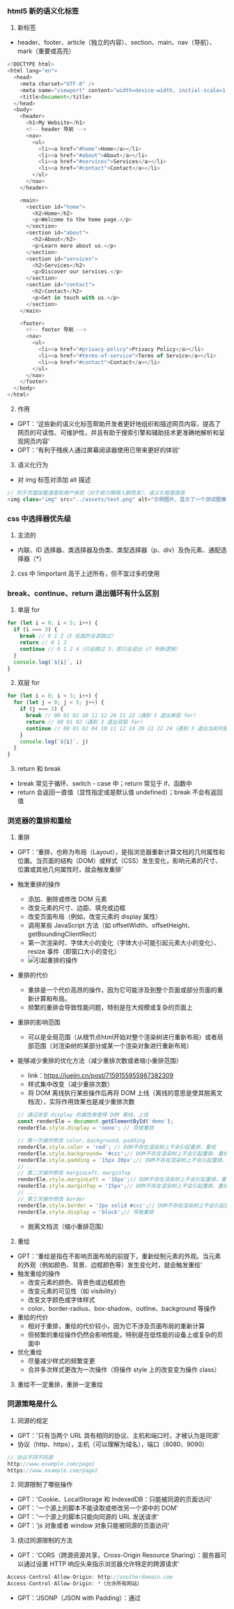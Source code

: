 ### html5 新的语义化标签
1. 新标签
- header、footer、article（独立的内容）、section、main、nav（导航）、mark（重要或高亮）
```JavaScript
<!DOCTYPE html>
<html lang="en">
  <head>
    <meta charset="UTF-8" />
    <meta name="viewport" content="width=device-width, initial-scale=1.0" />
    <title>Document</title>
  </head>
  <body>
    <header>
      <h1>My Website</h1>
      <!-- header 导航 -->
      <nav>
        <ul>
          <li><a href="#home">Home</a></li>
          <li><a href="#about">About</a></li>
          <li><a href="#services">Services</a></li>
          <li><a href="#contact">Contact</a></li>
        </ul>
      </nav>
    </header>

    <main>
      <section id="home">
        <h2>Home</h2>
        <p>Welcome to the home page.</p>
      </section>
      <section id="about">
        <h2>About</h2>
        <p>Learn more about us.</p>
      </section>
      <section id="services">
        <h2>Services</h2>
        <p>Discover our services.</p>
      </section>
      <section id="contact">
        <h2>Contact</h2>
        <p>Get in touch with us.</p>
      </section>
    </main>

    <footer>
      <!-- footer 导航 -->
      <nav>
        <ul>
          <li><a href="#privacy-policy">Privacy Policy</a></li>
          <li><a href="#terms-of-service">Terms of Service</a></li>
          <li><a href="#contact">Contact</a></li>
        </ul>
      </nav>
    </footer>
  </body>
</html>
```

2. 作用
- GPT：'这些新的语义化标签帮助开发者更好地组织和描述网页内容，提高了网页的可读性、可维护性，并且有助于搜索引擎和辅助技术更准确地解析和呈现网页内容'
- GPT：'有利于残疾人通过屏幕阅读器使用已带来更好的体验'

3. 语义化行为
- 对 img 标签对添加 alt 描述
```JavaScript
// 利于页面加载速度和用户体验（对于视力障碍人群而言）、语义化程度提高
<img class="img" src="../assets/test.png" alt="示例图片，显示了一个测试图像" />
```

### css 中选择器优先级
1. 主流的
- 内联、ID 选择器、类选择器及伪类、类型选择器（p、div）及伪元素、通配选择器（*）

2. css 中 !important 高于上述所有，但不宜过多的使用

### break、continue、return 退出循环有什么区别
1. 单层 for
```JavaScript
for (let i = 0; i < 5; i++) {
  if (i === 3) {
    break // 0 1 2（3 后面的全部跳过）
    return // 0 1 2
    continue // 0 1 2 4（只会跳过 3，即只会退出 if 判断逻辑）
  }
  console.log(`${i}`, i)
}
```

2. 双层 for
```JavaScript
for (let i = 0; i < 3; i++) {
  for (let j = 0; j < 5; j++) {
    if (j === 3) {
      break // 00 01 02 10 11 12 20 21 22（遇到 3 退出单层 for）
      return // 00 01 02（遇到 3 退出双层 for）
      continue // 00 01 02 04 10 11 12 14 20 21 22 24（遇到 3 退出当前判断逻辑即 if 判断）
    }
    console.log(`${i}`, j)
  }
}
```

3. return 和 break
- break 常见于循环、switch - case 中；return 常见于 if、函数中
- return 会返回一直值（显性指定或是默认值 undefined）；break 不会有返回值

### 浏览器的重排和重绘
1. 重排
- GPT：'重排，也称为布局（Layout），是指浏览器重新计算文档的几何属性和位置。当页面的结构（DOM）或样式（CSS）发生变化，影响元素的尺寸、位置或其他几何属性时，就会触发重排'
- 触发重排的操作
  - 添加、删除或修改 DOM 元素
  - 改变元素的尺寸、边距、填充或边框
  - 改变页面布局（例如，改变元素的 display 属性）
  - 调用某些 JavaScript 方法（如 offsetWidth、offsetHeight、getBoundingClientRect）
  - 第一次渲染时、字体大小的变化（字体大小可能引起元素大小的变化）、resize 事件（即窗口大小的变化）
  - ![引起重排的操作](../interview-note/image/20240710-引起重排的操作.png)
- 重排的代价
  - 重排是一个代价高昂的操作，因为它可能涉及到整个页面或部分页面的重新计算和布局。
  - 频繁的重排会导致性能问题，特别是在大规模或复杂的页面上
- 重排的影响范围
  - 可以是全局范围（从根节点html开始对整个渲染树进行重新布局）或者局部范围（对渲染树的某部分或某一个渲染对象进行重新布局）

- 能够减少重排的优化方法（减少重排次数或者缩小重排范围）
  - link：https://juejin.cn/post/7159155955987382309
  - 样式集中改变（减少重排次数）
  - 将 DOM 离线执行某些操作后再将 DOM 上线（离线的意思是使其脱离文档流），实际作用效果也是减少重排次数
  ```JavaScript
  // 通过改变 display 的属性来使得 DOM 离线、上线
  const renderEle = document.getElementById('demo');
  renderEle.style.display = 'none'; // 导致重排

  // 第一次操作修改 color、background、padding
  renderEle.style.color = 'red'; // DOM不存在渲染树上不会引起重排、重绘
  renderEle.style.background= '#ccc';// DOM不存在渲染树上不会引起重排、重绘
  renderEle.style.padding = '15px 20px';// DOM不存在渲染树上不会引起重排、重绘
  // ...
  // 第二次操作修改 marginLeft、marginTop
  renderEle.style.marginLeft = '15px';// DOM不存在渲染树上不会引起重排、重绘
  renderEle.style.marginTop = '15px';// DOM不存在渲染树上不会引起重排、重绘
  // ...
  // 第三次操作修改 border
  renderEle.style.border = '2px solid #ccc';// DOM不存在渲染树上不会引起重排、重绘
  renderEle.style.display = 'block';// 导致重排
  ```
  - 脱离文档流（缩小重排范围）

2. 重绘
- GPT：'重绘是指在不影响页面布局的前提下，重新绘制元素的外观。当元素的外观（例如颜色、背景、边框颜色等）发生变化时，就会触发重绘'
- 触发重绘的操作
  - 改变元素的颜色、背景色或边框颜色
  - 改变元素的可见性（如 visibility）
  - 改变文字颜色或字体样式
  - color、border-radius、box-shadow、outline、background 等操作
- 重绘的代价
  - 相对于重排，重绘的代价较小，因为它不涉及页面布局的重新计算
  - 但频繁的重绘操作仍然会影响性能，特别是在低性能的设备上或复杂的页面中
- 优化重绘
  - 尽量减少样式的频繁变更
  - 合并多次样式更改为一次操作（将操作 style 上的改变变为操作 class）

3. 重绘不一定重排，重排一定重绘

### 同源策略是什么
1. 同源的规定
- GPT：'只有当两个 URL 具有相同的协议、主机和端口时，才被认为是同源'
- 协议（http、https），主机（可以理解为域名），端口（8080、9090）
```JavaScript
// 协议不同不同源
http://www.example.com/page1
https://www.example.com/page2
```

2. 同源限制了哪些操作
- GPT：'Cookie、LocalStorage 和 IndexedDB：只能被同源的页面访问'
- GPT：'一个源上的脚本不能读取或修改另一个源中的 DOM'
- GPT：'一个源上的脚本只能向同源的 URL 发送请求'
- GPT：'js 对象或者 window 对象只能被同源的页面访问'

3. 绕过同源限制的方法
- GPT：'CORS（跨源资源共享，Cross-Origin Resource Sharing）：服务器可以通过设置 HTTP 响应头来指示浏览器允许特定的跨源请求'
```JavaScript
Access-Control-Allow-Origin: http://anotherdomain.com
Access-Control-Allow-Origin: *（允许所有网站）
```
- GPT：'JSONP（JSON with Padding）：通过 <script> 标签来加载跨源的 JSON 数据。这种方法只适用于 GET 请求'
```JavaScript
<script src="http://anotherdomain.com/data.json?callback=myCallback"></script>
```
- GPT：'代理服务器：通过同源的服务器代理请求到不同源的服务器，再返回结果给浏览器'
```JavaScript
// 01 - 客户端 a 和服务端 b 不同源，通过代理服务器 c 来解决
// 02 - 客户端 a 和代理服务器 c 同源
// 03 - 代理服务器 c 和服务端 b 为服务端间的通信没有同源限制
```

4. 发送 cookie 到服务器
```JavaScript
// 服务端
Access-Control-Allow-Credentials: true

// 客户端需设置 withCredentials 为 true
var xhr = new XMLHttpRequest();
xhr.withCredentials = true;
```

5. CORS 入门
- link（阮一峰）：http://www.ruanyifeng.com/blog/2016/04/cors.html

6. Cookie
- 阮一峰：'Cookie 是服务器写入浏览器的一小段信息，只有同源的网页才能共享。但是，两个网页一级域名相同，只是二级域名不同，浏览器允许通过设置 document.domain 共享 Cookie'
```JavaScript
// 下述两网页设置了同样的 document.domain 之后就可以共享 Cookie 了
// a、b 两网页一级域名不相同，二级域名相同，设置 document.domain = 'example.com' 之后就可以共享 Cookie 了
a - http://w1.example.com/a.html
b - http://w2.example.com/b.html
```

### 常见的 http 状态码有哪些（403、5xx、3xx、2xx）
1. code 分类
- ![code 分类](../interview-note/image/20240709-http-code.png)

2. 200 ok 表示请求成功

3. 400 Bad Request
- MDN：'由于被认为是客户端错误（例如，错误的请求语法、无效的请求消息帧或欺骗性的请求路由），服务器无法或不会处理请求'
- get 用了 post 方法；post url 拼接参数用了 formData

4. 403 Forbidden
- MDN：'客户端没有访问内容的权限；也就是说，它是未经授权的，因此服务器拒绝提供请求的资源。与 401 Unauthorized 不同，服务器知道客户端的身份'

5. 404 Not Found
- MDN：'服务器找不到请求的资源。在浏览器中，这意味着无法识别 URL。在 API 中，这也可能意味着端点有效，但资源本身不存在。服务器也可以发送此响应，而不是 403 Forbidden，以向未经授权的客户端隐藏资源的存在。这个响应代码可能是最广为人知的，因为它经常出现在网络上'

6. 500 Internal server Error
- MDN：'服务器遇到了不知道如何处理的情况'
- 一般出现在后端服务还没启动或者正在启动的过程 api 响应会是 500

7. 502 Bad Gateway
- MDN：'此错误响应表明服务器作为网关需要得到一个处理这个请求的响应，但是得到一个错误的响应'
- 网关相关

8. 503 Service Unavailable
- MDN：'服务器没有准备好处理请求。常见原因是服务器因维护或重载而停机。请注意，与此响应一起，应发送解释问题的用户友好页面。这个响应应该用于临时条件和如果可能的话，HTTP 标头 Retry-After 字段应该包含恢复服务之前的估计时间。网站管理员还必须注意与此响应一起发送的与缓存相关的标头，因为这些临时条件响应通常不应被缓存'

### css 的引入方式有哪些
1. link 标签对引入外部 css 文件
```JavaScript
// 本地
<head>
  <link rel="stylesheet" href="styles.css">
</head>
<body>
  <div class="example">Hello World</div>
</body>

// cdn
<head>
  <link
    rel="stylesheet"
    href="https://stackpath.bootstrapcdn.com/bootstrap/4.5.2/css/bootstrap.min.css"
  >
</head>
<body>
  <div class="container">
    <h1>Hello, world!</h1>
  </div>
</body>
```

2. @import 在 style 标签对中引入 css
```CSS
/* styles.css */
/* 同样可以引入本地、cdn 文件 */
@import url("other-styles.css");
@import url('https://stackpath.bootstrapcdn.com/bootstrap/4.5.2/css/bootstrap.min.css');

.example {
  color: green;
  font-size: 16px;
}
```

3. link 和 @import 的区别
- GPT：'加载顺序：@import 引入的样式会在页面加载完成后进行处理，可能会导致渲染阻塞和样式的延迟应用。因此，不推荐在生产环境中大量使用 @import'
- GPT：'性能问题：与直接在 <link> 标签中引入样式相比，@import 的加载性能较差。尽量使用 <link> 标签来引入外部样式表'
- GPT：'@import 必须放在 CSS 文件或 style 标签的最前面，不能出现在任何其他 CSS 规则之后'

### vu2、vue3 的区别
1. 按需引入的方式 composition api

2. hooks

3. 更好的 ts 支持

4. 响应式的实现方式不同，通过 Proxy 来实现，Proxy 可以监听数组和对象的新增或删除属性，解决了 Vue 2 中的一些限制

### async await 是用来编写同步代码的嘛
1. async await 使得一些异步操作代码（延时执行的回调函数、延时执行的 Promise）可以同步执行

2. async await 不会阻塞事件循环（还是不太理解）
```JavaScript
// GPT：'在 func 函数内部，执行到 await 时，函数暂停，但事件循环继续运行，不会被阻塞。事件循环仍然可以处理其他异步任务或事件，即使此时没有其他任务，事件循环仍然处于等待状态，准备处理未来到达的任务（有可以做其它事情的能力但没其它事情可做）。这样，应用程序可以保持响应性'
// 当代码中不只有 func 函数的时候 func 函数 await 时事件循环可以走其他的代码逻辑
async function func() {
  console.log('1')
  await new Promise((resolve) =>
    setTimeout(() => {
      console.log('3')
      resolve()
    }, 1000)
  )
  console.log('2')
}

func() // 1 3 2
```

### vue2 中 data 的定义为什么需要是函数 return 而不是一个对象这样
1. 可以理解为一种闭包，通过隔离数据的方式来使得各个组件实例互不影响

2. GPT
- '独立的组件实例状态：每个组件实例都会有一个独立的 data 对象。通过函数返回对象的方式，可以确保每个组件实例的 data 状态是独立的，不会相互影响'
- '避免数据共享：如果 data 直接是一个对象，那么所有组件实例将共享同一个 data 对象，导致一个组件实例中的数据变化会影响到其他组件实例，这通常不是期望的行为'

### 数组去重有哪些方法
1. set
```JavaScript
const array = [1, 2, 2, 3, 4, 4, 5];
const uniqueArray = [...new Set(array)];

console.log(uniqueArray); // [1, 2, 3, 4, 5]
```

2. filter + indexOf
```JavaScript
const array = [1, 2, 2, 3, 4, 4, 5];
const uniqueArray = array.filter((item, index) => array.indexOf(item) === index);

console.log(uniqueArray); // [1, 2, 3, 4, 5]
```

3. reduce
```JavaScript
const array = [1, 2, 2, 3, 4, 4, 5];
const uniqueArray = array.reduce((acc, item) => {
  if (!acc.includes(item)) {
    acc.push(item);
  }
  return acc;
}, []);

console.log(uniqueArray); // [1, 2, 3, 4, 5]
```

4. 利用对象键或者 Map 键的唯一性
```JavaScript
// Object
const array = [1, 2, 2, 3, 4, 4, 5];
const uniqueObj = {};
const uniqueArray = array.filter(item => {
  if (!uniqueObj[item]) {
    uniqueObj[item] = true;
    return true;
  }
  return false;
});

console.log(uniqueArray); // [1, 2, 3, 4, 5]

// Map
const array = [1, 2, 2, 3, 4, 4, 5];
const map = new Map();
const uniqueArray = [];

array.forEach(item => {
  if (!map.has(item)) {
    map.set(item, true);
    uniqueArray.push(item);
  }
});

console.log(uniqueArray); // [1, 2, 3, 4, 5]
```

5. lodash 库
```JavaScript
const _ = require('lodash'); // 或者使用 <script src="https://cdn.jsdelivr.net/npm/lodash/lodash.min.js"></script>
const array = [1, 2, 2, 3, 4, 4, 5];
const uniqueArray = _.uniq(array);

console.log(uniqueArray); // [1, 2, 3, 4, 5]
```

### 箭头函数有自己的 argments 嘛
1. 箭头函数没有自己的 argments
```JavaScript
const arrowFunc = () => {
  console.log(arguments)
}
function func() {
  console.log(arguments)
}
// GPT：'因为箭头函数不会创建自己的 arguments 对象。它会引用其外部作用域中的 arguments 对象，但在这个例子中，外部作用域是全局作用域，arguments 并不存在或未定义。因此，可能会抛出错误或者输出一个空的 arguments 对象或 undefined'
arrowFunc(1, 2, 3) // 输出一推奇怪的东西
func(1, 2, 3) // [Arguments] { '0': 1, '1': 2, '2': 3 }
```

2. 箭头函数的 this 是其定义时父级作用域的 this（最顶层就是 window、global）

3. 箭头函数不能用作构造函数
- 没有 this 绑定、没有 prototype 属性
```JavaScript
// 箭头函数不能作为构造函数
const ArrowFunc = () => {
  this.value = 42;
};
// 尝试用箭头函数作为构造函数
try {
  const obj = new ArrowFunc();
} catch (e) {
  console.log(e); // TypeError: ArrowFunc is not a constructor
}

// es5
function NormalFunc() {
  this.value = 42;
}
const obj = new NormalFunc();
console.log(obj.value); // 42

// es6
class MyClass {
  constructor() {
    this.value = 42;
  }
}
const obj = new MyClass();
console.log(obj.value); // 42
```

### 伪类、伪元素
1. 伪类
- 用于选择元素的特殊状态，如 hover、focus、visited 等

2. 伪元素
- 用于选择元素的一部分或创建新的虚拟元素
- GPT：'伪元素在样式上存在，可以应用 CSS 样式、插入内容，但在实际的 DOM 树中并不存在对应的节点'
```CSS
p::before {
  /* 实际的 DOM 树上并没有 Note 对应的节点 */
  content: "Note: "; /* 在段落前插入 "Note: " */
}
```

3. 单冒号和双冒号并不能判断是伪类还是伪元素
- GPT：'在 CSS2 中，伪类和伪元素都使用单冒号'
- GPT：'在 CSS3 中，为了区分伪类和伪元素，规定伪元素使用双冒号 ::，而伪类仍使用单冒号 :。不过，现代浏览器大多也支持用单冒号表示伪元素（为向后兼容）'
